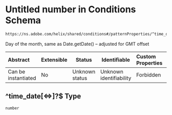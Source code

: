# Untitled number in Conditions Schema

```txt
https://ns.adobe.com/helix/shared/conditions#/patternProperties/^time_date[<=>]?$
```

Day of the month, same as Date.getDate() – adjusted for GMT offset


| Abstract            | Extensible | Status         | Identifiable            | Custom Properties | Additional Properties | Access Restrictions | Defined In                                                                |
| :------------------ | ---------- | -------------- | ----------------------- | :---------------- | --------------------- | ------------------- | ------------------------------------------------------------------------- |
| Can be instantiated | No         | Unknown status | Unknown identifiability | Forbidden         | Allowed               | none                | [conditions.schema.json\*](conditions.schema.json "open original schema") |

## ^time_date\[&lt;=>]?$ Type

`number`
